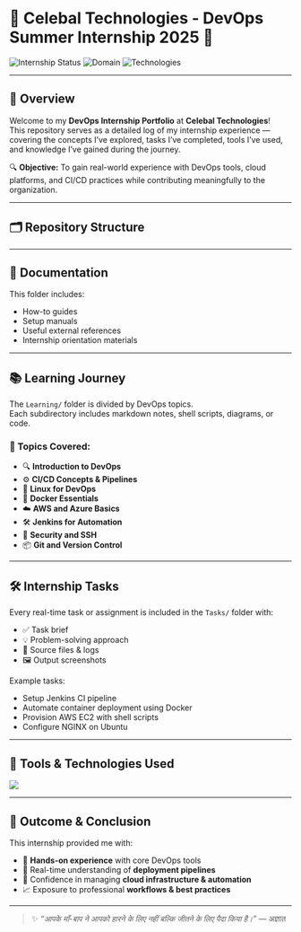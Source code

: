 # 💼 Celebal Technologies - DevOps Summer Internship 2025 🚀

![Internship Status](https://img.shields.io/badge/Internship-Ongoing-%23D2042D?style=flat-square&logo=clock&logoColor=white)
![Domain](https://img.shields.io/badge/Domain-DevOps-%23D2042D?style=flat-square&logo=dev.to&logoColor=white)
![Technologies](https://img.shields.io/badge/Tools-Docker%2C%20Azure%2C%20Linux%2C%20CI%2FCD-%23D2042D?style=flat-square&logo=tools&logoColor=white)

---

## 🌟 Overview

Welcome to my **DevOps Internship Portfolio** at **Celebal Technologies**!  
This repository serves as a detailed log of my internship experience — covering the concepts I’ve explored, tasks I’ve completed, tools I’ve used, and knowledge I’ve gained during the journey.  

🔍 **Objective:** To gain real-world experience with DevOps tools, cloud platforms, and CI/CD practices while contributing meaningfully to the organization.

---

## 🗂️ Repository Structure

---

## 📘 Documentation

This folder includes:
- How-to guides
- Setup manuals
- Useful external references
- Internship orientation materials

---

## 📚 Learning Journey

The `Learning/` folder is divided by DevOps topics.  
Each subdirectory includes markdown notes, shell scripts, diagrams, or code.

### 🔑 Topics Covered:

- 🔍 **Introduction to DevOps**
- ⚙️ **CI/CD Concepts & Pipelines**
- 🐧 **Linux for DevOps**
- 🐳 **Docker Essentials**
- ☁️ **AWS and Azure Basics**
- 🛠️ **Jenkins for Automation**
- 🔐 **Security and SSH**
- 📦 **Git and Version Control**

---

## 🛠️ Internship Tasks

Every real-time task or assignment is included in the `Tasks/` folder with:

- ✅ Task brief
- 💡 Problem-solving approach
- 📁 Source files & logs
- 🖼️ Output screenshots

Example tasks:
- Setup Jenkins CI pipeline
- Automate container deployment using Docker
- Provision AWS EC2 with shell scripts
- Configure NGINX on Ubuntu

---

## 🚀 Tools & Technologies Used

<p align="left">
  <img src="https://skillicons.dev/icons?i=linux,docker,kubernetes,aws,azure,jenkins,git,github,py,cpp,c" />
</p>

---

## 🏁 Outcome & Conclusion

This internship provided me with:
- 🧠 **Hands-on experience** with core DevOps tools
- 🔄 Real-time understanding of **deployment pipelines**
- 🔧 Confidence in managing **cloud infrastructure & automation**
- 📈 Exposure to professional **workflows & best practices**

---

> ✨ *“आपके माँ-बाप ने आपको हारने के लिए नहीं बल्कि जीतने के लिए पैदा किया है।”* — अज्ञात

